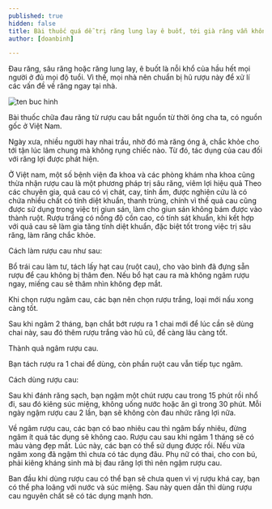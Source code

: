 ```yaml
---
published: true
hidden: false
title: Bài thuốc quá dễ trị răng lung lay ê buốt, tới già răng vẫn không rụng
author: [doanbinh]

---
```


Đau răng, sâu răng hoặc răng lung lay, ê buốt là nỗi khổ của hầu hết mọi người ở đủ mọi độ tuổi. Vì thế, mọi nhà nên chuẩn bị hũ rượu này để xử lí các vấn đề về răng ngay tại nhà.

![ten buc hinh](https://i.imgur.com/kB6sjYG.png "ten buc hinh")

Bài thuốc chữa đau răng từ rượu cau bắt nguồn từ thời ông cha ta, có nguồn gốc ở Việt Nam.

Ngày xưa, nhiều người hay nhai trầu, nhờ đó mà răng óng ả, chắc khỏe cho tới tận lúc lâm chung mà không rụng chiếc nào. Từ đó, tác dụng của cau đối với răng lợi được phát hiện.

Ở Việt nam, một số bệnh viện đa khoa và các phòng khám nha khoa cũng thừa nhận rượu cau là một phương pháp trị sâu răng, viêm lợi hiệu quả
Theo các chuyên gia, quả cau có vị chát, cay, tính ẩm, được nghiên cứu là có chứa nhiều chất có tính diệt khuẩn, thanh trùng, chính vì thế quả cau cũng được sử dụng trong việc trị giun sán, làm cho giun sán không bám được vào thành ruột. Rượu trắng có nồng độ cồn cao, có tính sát khuẩn, khi kết hợp với quả cau sẽ làm gia tăng tính diệt khuẩn, đặc biệt tốt trong việc trị sâu răng, làm răng chắc khỏe.

Cách làm rượu cau như sau:

Bổ trái cau làm tư, tách lấy hạt cau (ruột cau), cho vào bình đã đựng sẵn rượu để cau không bị thâm đen. Nếu bổ hạt cau ra mà không ngâm rượu ngay, miếng cau sẽ thâm nhìn không đẹp mắt.

Khi chọn rượu ngâm cau, các bạn nên chọn rượu trắng, loại mới nấu xong càng tốt.

Sau khi ngâm 2 tháng, bạn chắt bớt rượu ra 1 chai mới để lúc cần sẽ dùng chai này, sau đó thêm rượu trắng vào hũ cũ, để càng lâu càng tốt.

Thành quả ngâm rượu cau.

Bạn tách rượu ra 1 chai để dùng, còn phần ruột cau vẫn tiếp tục ngâm.

Cách dùng rượu cau:

Sau khi đánh răng sạch, bạn ngậm một chút rượu cau trong 15 phút rồi nhổ đi, sau đó kiêng súc miệng, không uống nước hoặc ăn gì trong 30 phút. Mỗi ngày ngậm rượu cau 2 lần, bạn sẽ không còn đau nhức răng lợi nữa.

Về ngâm rượu cau, các bạn có bao nhiêu cau thì ngâm bấy nhiêu, đừng ngâm ít quá tác dụng sẽ không cao. Rượu cau sau khi ngâm 1 tháng sẽ có màu vàng đẹp mắt. Lúc này, các bạn có thể sử dụng được rồi. Nếu vừa ngâm xong đã ngậm thì chưa có tác dụng đâu. Phụ nữ có thai, cho con bú, phải kiêng kháng sinh mà bị đau răng lợi thì nên ngậm rượu cau.

Ban đầu khi dùng rượu cau có thể bạn sẽ chưa quen vì vị rượu khá cay, bạn có thể pha loãng với nước và súc miệng. Sau này quen dần thì dùng rượu cau nguyên chất sẽ có tác dụng mạnh hơn.